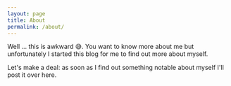 ```yaml
---
layout: page
title: About
permalink: /about/
---
```


Well ... this is awkward 😅. You want to know more about me but unfortunately I started this blog for me to find out more about myself.

Let's make a deal: as soon as I find out something notable about myself I'll post it over here.
